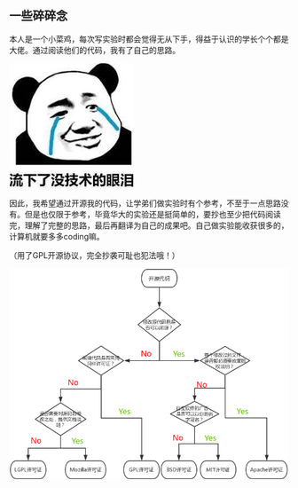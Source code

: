 ## 一些碎碎念

本人是一个小菜鸡，每次写实验时都会觉得无从下手，得益于认识的学长个个都是大佬。通过阅读他们的代码，我有了自己的思路。

![](https://raw.githubusercontent.com/cyicz123/Picture/main/img/20210620111417.jpg)

因此，我希望通过开源我的代码，让学弟们做实验时有个参考，不至于一点思路没有。但是也仅限于参考，毕竟华大的实验还是挺简单的，要抄也至少把代码阅读完，理解了完整的思路，最后再翻译为自己的成果吧。自己做实验能收获很多的，计算机就要多多coding嘛。

（用了GPL开源协议，完全抄袭可耻也犯法哦！）

![](https://raw.githubusercontent.com/cyicz123/Picture/main/img/20210620111640.png)